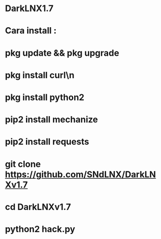 # DarkLNX1.7
# Cara install :
# pkg update && pkg upgrade
# pkg install curl\n
# pkg install python2
# pip2 install mechanize
# pip2 install requests
# git clone https://github.com/SNdLNX/DarkLNXv1.7
# cd DarkLNXv1.7
# python2 hack.py
